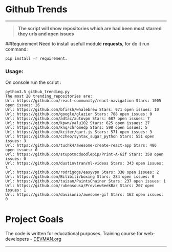 # Github Trends
____
> **The script will show repositories which are had been most starred they urls and open issues**

##Requirement
Need to install usefull module **requests**, for do it run command:
```
pip install -r requirement.
```
### Usage:
On console run the script :
```
python3.5 github_trending.py
The most 20 trending_repositories are:
Url: https://github.com/react-community/react-navigation Stars: 1005 open issues: 26
Url: https://github.com/bfirsh/whalebrew Stars: 971 open issues: 10
Url: https://github.com/google/glazier Stars: 788 open issues: 0
Url: https://github.com/adtac/autovpn Stars: 687 open issues: 7
Url: https://github.com/kpwn/yalu102 Stars: 625 open issues: 27
Url: https://github.com/knq/chromedp Stars: 598 open issues: 5
Url: https://github.com/kciter/qart.js Stars: 571 open issues: 3
Url: https://github.com/czheo/syntax_sugar_python Stars: 551 open issues: 3
Url: https://github.com/tuchk4/awesome-create-react-app Stars: 486 open issues: 0
Url: https://github.com/stupotmcdoodlepip/Print-A-Gif Stars: 358 open issues: 0
Url: https://github.com/dustinvtran/ml-videos Stars: 343 open issues: 3
Url: https://github.com/rodrigogs/easyvpn Stars: 338 open issues: 2
Url: https://github.com/Bilibili/boxing Stars: 284 open issues: 0
Url: https://github.com/taizan/PaintsChainer Stars: 237 open issues: 1
Url: https://github.com/rubensousa/PreviewSeekBar Stars: 207 open issues: 1
Url: https://github.com/davisonio/awesome-gif Stars: 163 open issues: 0
```
# Project Goals

The code is written for educational purposes. Training course for web-developers - [DEVMAN.org](https://devman.org)
____